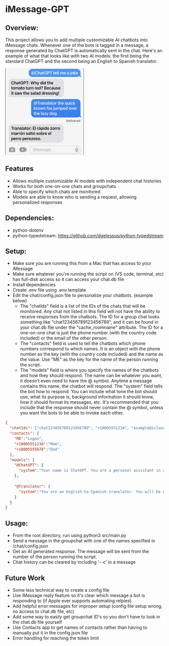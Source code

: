 # iMessage-GPT

## Overview:
This project allows you to add multiple customizable AI chatbots into iMessage chats. Whenever one of the bots is tagged in a message, a response generated by ChatGPT is automatically sent in the chat. Here's an example of what that looks like with two AI models: the first being the standard ChatGPT and the second being an English to Spanish translator. 
<!-- ![Alt text](example_usage.png?raw=true) -->
<img src="example_usage.png" alt="Example Usage" width="250" height="275">

## Features
* Allows multiple customizable AI models with independent chat histories
* Works for both one-on-one chats and groupchats
* Able to specify which chats are monitored
* Models are able to know who is sending a request, allowing personalized responses

## Dependencies: 
* python-dotenv
* python-typedstream: https://github.com/dgelessus/python-typedstream

## Setup:
* Make sure you are running this from a Mac that has access to your iMessage
* Make sure whatever you're running the script on (VS code, terminal, etc) has full-disk access so it can access your chat.db file
* Install dependencies
* Create .env file using .env.template
* Edit the chat/config.json file to personalize your chatbots. (example below)
  * The "chatIds" field is a list of the IDs of the chats that will be monitored. Any chat not listed in this field will not have the ability to receive responses from the chatbots. The ID for a group chat looks something like "chat123456789123456789", and it can be found in your chat.db file under the "cache_roomname" attribute. The ID for a one-on-one chat is just the phone number (with the country code included) or the email of the other person. 
  * The "contacts" field is used to tell the chatbots which phone numbers correspond to which names. It is an object with the phone number as the key (with the country code included) and the name as the value. Use "ME" as the key for the name of the person running the script.
  * The "models" field is where you specify the names of the chatbots and how they should respond. The name can be whatever you want, it doesn't even need to have the @ symbol. Anytime a message contains this name, the chatbot will respond. The "system" field tells the bot how to respond. You can include what tone the bot should use, what its purpose is, background information it should know, how it should format its messages, etc. It's recommended that you include that the response should never contain the @ symbol, unless you want the bots to be able to invoke each other. 
```json
{
  "chatIds": ["chat123456789123456789", "+18005551234", "example@icloud.com"],
  "contacts": {
    "ME":"Logan",
    "+18005551234":"Mom",
    "+18005555678":"Dad"
  },
  "models": {
    "@ChatGPT": {
      "system":"Your name is ChatGPT. You are a personal assistant in a groupchat Format your message like this: ChatGPT: <message>. Messages directed at you will contain '@ChatGPT', but it is important that you (and only you) never use the @ symbol in your responses."
    },
    
    "@Translator": {
      "system":"You are an English-to-Spanish translator. You will be given a prompt in English, and your response will be that prompt translated into Spanish. Format your responses like this: Translator: <translated message>. Messages directed at you will contain '@Translator', but your response should not contain '@Translator' or any version of it."
    }
  }
}
```

## Usage:
* From the root directory, run using python3 src/main.py
* Send a message in the groupchat with one of the names specified in /chat/config.json
* Get an AI generated response. The message will be sent from the number of the person running the script.
* Chat history can be cleared by including '--c' in a message

## Future Work
* Some less technical way to create a config file
* Use iMessage reply feature so it's clear which message a bot is responding to (if Apple ever supports automating relpies)
* Add helpful error messages for improper setup (config file setup wrong, no access to chat.db file, etc)
* Add some way to easily get groupchat ID's so you don't have to look in the chat.db file yourself
* Use Contacts app to get names of contacts rather than having to manually put it in the config.json file
* Error handling for reaching the token limit

